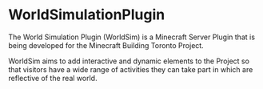# WorldSimulationPlugin
The World Simulation Plugin (WorldSim) is a Minecraft Server Plugin that is being developed for the Minecraft Building Toronto Project.

WorldSim aims to add interactive and dynamic elements to the Project so that visitors have a wide range of activities they can take part in which are reflective of the real world. 
